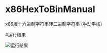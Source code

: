 # x86HexToBinManual
x86版十六进制字符串转二进制字符串 (手动平栈)

#运行结果

![运行结果](https://raw.githubusercontent.com/page404/x86HexToBinManual/master/images/001.png)